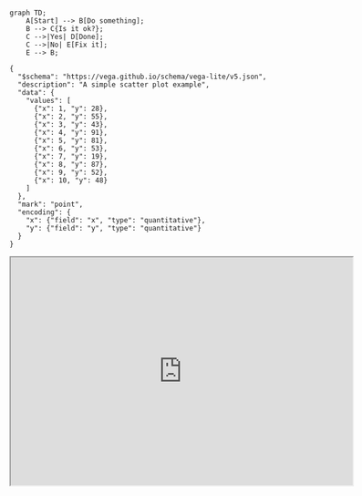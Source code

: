 


```mermaid

graph TD;
    A[Start] --> B[Do something];
    B --> C{Is it ok?};
    C -->|Yes| D[Done];
    C -->|No| E[Fix it];
    E --> B;

```


```vega
{
  "$schema": "https://vega.github.io/schema/vega-lite/v5.json",
  "description": "A simple scatter plot example",
  "data": {
    "values": [
      {"x": 1, "y": 28},
      {"x": 2, "y": 55},
      {"x": 3, "y": 43},
      {"x": 4, "y": 91},
      {"x": 5, "y": 81},
      {"x": 6, "y": 53},
      {"x": 7, "y": 19},
      {"x": 8, "y": 87},
      {"x": 9, "y": 52},
      {"x": 10, "y": 48}
    ]
  },
  "mark": "point",
  "encoding": {
    "x": {"field": "x", "type": "quantitative"},
    "y": {"field": "y", "type": "quantitative"}
  }
}

```

<iframe src="https://github.com/JackrayWang2020/markbook/blob/main/zk/haha.html" width="600" height="400"></iframe>
